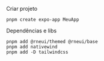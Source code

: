 Criar projeto 
```
pnpm create expo-app MeuApp
```

Dependências e libs
```
pnpm add @rneui/themed @rneui/base
pnpm add nativewind
pnpm add -D tailwindcss
```